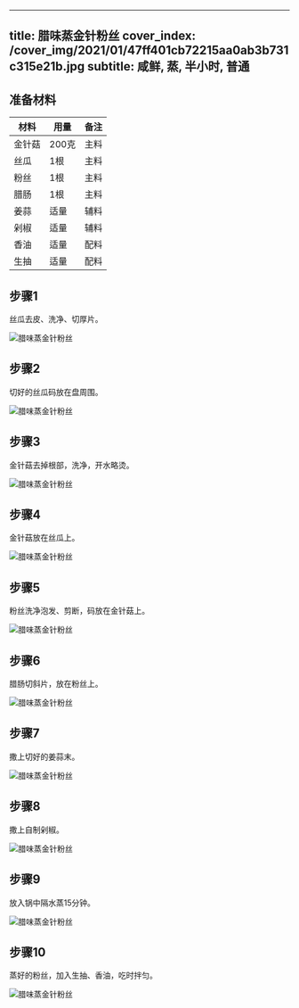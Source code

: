 
---
title: 腊味蒸金针粉丝
cover_index: /cover_img/2021/01/47ff401cb72215aa0ab3b731c315e21b.jpg
subtitle: 咸鲜, 蒸, 半小时, 普通
---

## 准备材料

| 材料     | 用量 | 备注|
| ------- | ----- | --- |
| 金针菇 | 200克| 主料 |
| 丝瓜 | 1根| 主料 |
| 粉丝 | 1根| 主料 |
| 腊肠 | 1根| 主料 |
| 姜蒜 | 适量| 辅料 |
| 剁椒 | 适量| 辅料 |
| 香油 | 适量| 配料 |
| 生抽 | 适量| 配料 |

## 步骤1

丝瓜去皮、洗净、切厚片。

![腊味蒸金针粉丝](https://i8.meishichina.com/attachment/recipe/201010/201010102020065.jpg?x-oss-process=style/p320) 

## 步骤2

切好的丝瓜码放在盘周围。

![腊味蒸金针粉丝](https://i8.meishichina.com/attachment/recipe/201010/201010102020347.jpg?x-oss-process=style/p320) 

## 步骤3

金针菇去掉根部，洗净，开水略烫。

![腊味蒸金针粉丝](https://i8.meishichina.com/attachment/recipe/201010/201010102020596.jpg?x-oss-process=style/p320) 

## 步骤4

金针菇放在丝瓜上。

![腊味蒸金针粉丝](https://i8.meishichina.com/attachment/recipe/201010/201010102021273.jpg?x-oss-process=style/p320) 

## 步骤5

粉丝洗净泡发、剪断，码放在金针菇上。

![腊味蒸金针粉丝](https://i8.meishichina.com/attachment/recipe/201010/201010102022025.jpg?x-oss-process=style/p320) 

## 步骤6

腊肠切斜片，放在粉丝上。

![腊味蒸金针粉丝](https://i8.meishichina.com/attachment/recipe/201010/201010102022273.jpg?x-oss-process=style/p320) 

## 步骤7

撒上切好的姜蒜末。

![腊味蒸金针粉丝](https://i8.meishichina.com/attachment/recipe/201010/201010102023069.jpg?x-oss-process=style/p320) 

## 步骤8

撒上自制剁椒。

![腊味蒸金针粉丝](https://i8.meishichina.com/attachment/recipe/201010/201010102023555.jpg?x-oss-process=style/p320) 

## 步骤9

放入锅中隔水蒸15分钟。

![腊味蒸金针粉丝](https://i8.meishichina.com/attachment/recipe/201010/201010102024395.jpg?x-oss-process=style/p320) 

## 步骤10

蒸好的粉丝，加入生抽、香油，吃时拌匀。

![腊味蒸金针粉丝](https://i8.meishichina.com/attachment/recipe/201010/201010102026030.jpg?x-oss-process=style/p320) 

